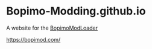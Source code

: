 # Bopimo-Modding.github.io

A website for the [BopimoModLoader](https://github.com/Bopimo-Modding/ModLoader)

https://bopimod.com/
